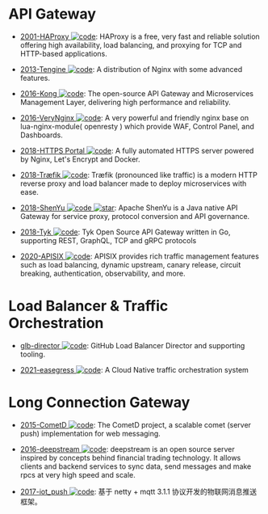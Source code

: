 # API Gateway

- [2001-HAProxy ![code](https://ng-tech.icu/assets/code.svg)](http://www.haproxy.org/): HAProxy is a free, very fast and reliable solution offering high availability, load balancing, and proxying for TCP and HTTP-based applications.

- [2013-Tengine ![code](https://ng-tech.icu/assets/code.svg)](https://github.com/alibaba/tengine): A distribution of Nginx with some advanced features.

- [2016-Kong ![code](https://ng-tech.icu/assets/code.svg)](https://getkong.org/): The open-source API Gateway and Microservices Management Layer, delivering high performance and reliability.

- [2016-VeryNginx ![code](https://ng-tech.icu/assets/code.svg)](https://github.com/alexazhou/VeryNginx): A very powerful and friendly nginx base on lua-nginx-module( openresty ) which provide WAF, Control Panel, and Dashboards.

- [2018-HTTPS Portal ![code](https://ng-tech.icu/assets/code.svg)](https://github.com/SteveLTN/https-portal): A fully automated HTTPS server powered by Nginx, Let's Encrypt and Docker.

- [2018-Træfik ![code](https://ng-tech.icu/assets/code.svg)](https://github.com/containous/traefik): Træfik (pronounced like traffic) is a modern HTTP reverse proxy and load balancer made to deploy microservices with ease.

- [2018-ShenYu ![code](https://ng-tech.icu/assets/code.svg) ![star](https://img.shields.io/github/stars/apache/shenyu)](https://github.com/apache/shenyu): Apache ShenYu is a Java native API Gateway for service proxy, protocol conversion and API governance.

- [2018-Tyk ![code](https://ng-tech.icu/assets/code.svg)](https://github.com/TykTechnologies/tyk): Tyk Open Source API Gateway written in Go, supporting REST, GraphQL, TCP and gRPC protocols

- [2020-APISIX ![code](https://ng-tech.icu/assets/code.svg)](https://github.com/apache/apisix): APISIX provides rich traffic management features such as load balancing, dynamic upstream, canary release, circuit breaking, authentication, observability, and more.

# Load Balancer & Traffic Orchestration

- [glb-director ![code](https://ng-tech.icu/assets/code.svg)](https://github.com/github/glb-director): GitHub Load Balancer Director and supporting tooling.

- [2021-easegress ![code](https://ng-tech.icu/assets/code.svg)](https://github.com/megaease/easegress): A Cloud Native traffic orchestration system

# Long Connection Gateway

- [2015-CometD ![code](https://ng-tech.icu/assets/code.svg)](https://github.com/cometd/cometd): The CometD project, a scalable comet (server push) implementation for web messaging.

- [2016-deepstream ![code](https://ng-tech.icu/assets/code.svg)](https://github.com/deepstreamIO/deepstream.io): deepstream is an open source server inspired by concepts behind financial trading technology. It allows clients and backend services to sync data, send messages and make rpcs at very high speed and scale.

- [2017-iot_push ![code](https://ng-tech.icu/assets/code.svg)](https://github.com/1ssqq1lxr/iot_push): 基于 netty + mqtt 3.1.1 协议开发的物联网消息推送框架。
